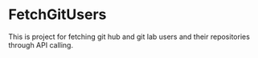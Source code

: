 # FetchGitUsers
This is project for fetching git hub and git lab users and their repositories through API calling.
